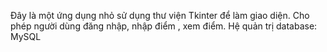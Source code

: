 Đây là một ứng dụng nhỏ sử dụng thư viện Tkinter để làm giao diện. Cho phép người dùng đăng nhập, nhập điểm , xem điểm.
Hệ quản trị database: MySQL

